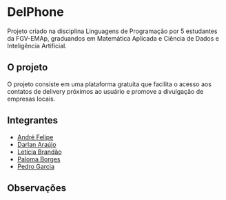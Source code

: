 # DelPhone
Projeto criado na disciplina Linguagens de Programação por 5 estudantes da FGV-EMAp, graduandos em Matemática Aplicada e Ciência de Dados e Inteligência Artificial.

## O projeto
O projeto consiste em uma plataforma gratuita que facilita o acesso aos contatos de delivery próximos ao usuário e promove a divulgação de empresas locais.

## Integrantes
- [André Felipe](https://github.com/Ferreira-05)
- [Darlan Araújo](https://github.com/Darlan369)
- [Letícia Brandão](https://github.com/leticia-brand)
- [Paloma Borges](https://github.com/palomavb)
- [Pedro Garcia](https://github.com/PedroGarcia6)

## Observações
